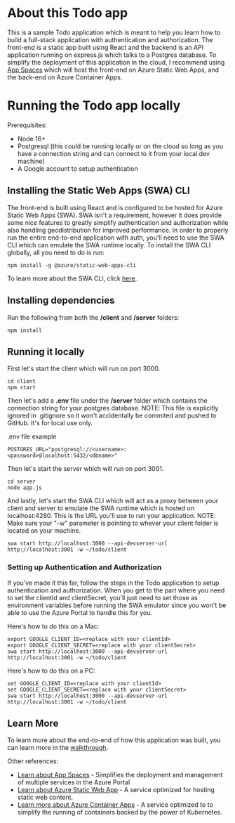 # About this Todo app
This is a sample Todo application which is meant to help you learn how to build a full-stack application with authentication and authorization. The front-end is a static app built using React and the backend is an API application running on express.js which talks to a Postgres database.  To simplify the deployment of this application in the cloud, I recommend using [App Spaces](https://learn.microsoft.com/en-us/azure/app-spaces/overview) which will host the front-end on Azure Static Web Apps, and the back-end on Azure Container Apps.

# Running the Todo app locally
Prerequisites:

- Node 16+
- Postgresql (this could be running locally or on the cloud so long as you have a connection string and can connect to it from your local dev machine)
- A Google account to setup authentication

## Installing the Static Web Apps (SWA) CLI
The front-end is built using React and is configured to be hosted for Azure Static Web Apps (SWA). SWA isn't a requirement, however it does provide some nice features to greatly simplify authentication and authorization while also handling geodistribution for improved performance.  In order to properly run the entire end-to-end application with auth, you'll need to use the SWA CLI which can emulate the SWA runtime locally.  To install the SWA CLI globally, all you need to do is run:

```
npm install -g @azure/static-web-apps-cli
```

To learn more about the SWA CLI, click [here](https://azure.github.io/static-web-apps-cli).

## Installing dependencies
Run the following from both the <b>/client</b> and <b>/server</b> folders:

```
npm install
```

## Running it locally
First let's start the client which will run on port 3000.

```
cd client
npm start
```

Then let's add a <b>.env</b> file under the <b>/server</b> folder which contains the connection string for your postgres database. NOTE: This file is explicitly ignored in .gitignore so it won't accidentally be commited and pushed to GitHub.  It's for local use only.

.env file example
```
POSTGRES_URL="postgresql://<username>:<password>@localhost:5432/<dbname>"
```

Then let's start the server which will run on port 3001.

```
cd server
node app.js
```

And lastly, let's start the SWA CLI which will act as a proxy between your client and server to emulate the SWA runtime which is hosted on localhost:4280. This is the URL you'll use to run your application.  NOTE: Make sure your "-w" parameter is pointing to whever your client folder is located on your machine.

```
swa start http://localhost:3000 --api-devserver-url http://localhost:3001 -w ~/todo/client
```

### Setting up Authentication and Authorization
If you've made it this far, follow the steps in the Todo application to setup authentication and authorization.  When you get to the part where you need to set the clientId and clientSecret, you'll just need to set those as environment variables before running the SWA emulator since you won't be able to use the Azure Portal to handle this for you.

Here's how to do this on a Mac:

```
export GOOGLE_CLIENT_ID=<replace with your clientId>
export GOOGLE_CLIENT_SECRET=<replace with your clientSecret>
swa start http://localhost:3000 --api-devserver-url http://localhost:3001 -w ~/todo/client
```

Here's how to do this on a PC:
```
set GOOGLE_CLIENT_ID=<replace with your clientId>
set GOOGLE_CLIENT_SECRET=<replace with your clientSecret>
swa start http://localhost:3000 --api-devserver-url http://localhost:3001 -w ~/todo/client
```

## Learn More

To learn more about the end-to-end of how this application was built, you can learn more in the [walkthrough](#).

Other references:
- [Learn about App Spaces](https://learn.microsoft.com/en-us/azure/app-spaces/overview) - Simplifies the deployment and management of multiple services in the Azure Portal
- [Learn about Azure Static Web App](https://learn.microsoft.com/en-us/azure/static-web-apps/overview) - A service optimized for hosting static web content.
- [Learn more about Azure Container Apps](https://learn.microsoft.com/en-us/azure/container-apps/overview) - A service optimized to to simplify the running of containers backed by the power of Kubernetes.
